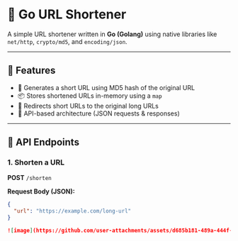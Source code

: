 # 🔗 Go URL Shortener

A simple URL shortener written in **Go (Golang)** using native libraries like `net/http`, `crypto/md5`, and `encoding/json`.

---

## 📌 Features

- 🔐 Generates a short URL using MD5 hash of the original URL
- 📦 Stores shortened URLs in-memory using a `map`
- 🧭 Redirects short URLs to the original long URLs
- 🧰 API-based architecture (JSON requests & responses)

---

## 🚀 API Endpoints

### 1. **Shorten a URL**
**POST** `/shorten`

**Request Body (JSON):**
```json
{
  "url": "https://example.com/long-url"
}

![image](https://github.com/user-attachments/assets/d685b181-489a-444f-9cc8-7b37f75907fb)

